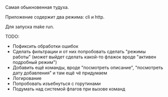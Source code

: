 Самая обыкновенная тудуха.

Приложение содержит два режима: cli и http.

Для запуска make run.

TODO:
- Пофиксить обработки ошибок
- Сделать фильтрации и от них попробовать сделать "режимы работы" (может выйдет сделать какой-то флажок вроде "активен подробный режим")
- Добавить ещё команды, вроде "посмотреть описание", "посмотреть дату добавления" и там ещё чё придумаем
- Логирование
- Попробовать изъебнуться с горутинами
- Подумать над системой флагов при вызове команд